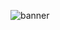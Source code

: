 ![banner](https://user-images.githubusercontent.com/32927982/179390442-c3922d35-2a0d-4ed2-ac69-4317fd683e83.png)
